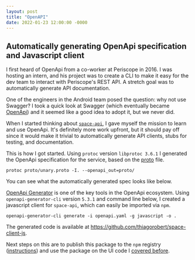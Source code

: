 ```yaml
---
layout: post
title: "OpenAPI"
date: 2022-01-23 12:00:00 -0000
---
```


## Automatically generating OpenApi specification and Javascript client 

I first heard of OpenApi from a co-worker at Periscope in 2016. I was hosting an
intern, and his project was to create a CLI to make it easy for the dev team to
interact with Periscope's REST API. A stretch goal was to automatically generate
API documentation.

One of the engineers in the Android team posed the question: why not use Swagger?
I took a quick look at Swagger (which eventually became [OpenApi](https://en.wikipedia.org/wiki/OpenAPI_Specification))
and it seemed like a good idea to adopt it, but we never did.

When I started thinking about [`space-api`](/2022/01/19/space-api.html), I gave
myself the mission to learn and use OpenApi. It's definitely more work upfront,
but it should pay off since it would make it trivial to automatically generate
API clients, stubs for testing, and documentation.

This is how I got started. Using `protoc` version `libprotoc 3.6.1` I generated the OpenApi specification
for the service, based on the [proto](https://github.com/thiagorobert/space-api/blob/main/proto/unary.proto)
file.
```
protoc proto/unary.proto -I. --openapi_out=proto/
```

You can see what the automatically generated spec looks like below.

<script src="https://emgithub.com/embed.js?target=https%3A%2F%2Fgithub.com%2Fthiagorobert%2Fspace-api%2Fblob%2Fmain%2Fproto%2Fopenapi.yaml&style=github&showLineNumbers=on"></script>

[OpenApi Generator](https://openapi-generator.tech/) is one of the key tools in
the OpenApi ecosystem. Using `openapi-generator-cli` version `5.3.1` and
command line below, I created a javascript client for `space-api`, which can
easily be imported via `npm`.

```
openapi-generator-cli generate -i openapi.yaml -g javascript -o .
```

The
generated code is available at <https://github.com/thiagorobert/space-client-js>.

Next steps on this are to publish this package to the `npm` registry 
([instructions](https://docs.npmjs.com/packages-and-modules/contributing-packages-to-the-registry))
and use the package on the UI code I [covered before](/2022/01/21/functional-ui.html).
